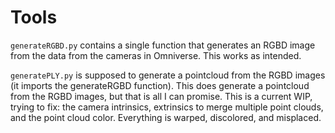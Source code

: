 # Tools

`generateRGBD.py` contains a single function that generates an RGBD image from the data from the cameras in Omniverse. This works as intended.

`generatePLY.py` is supposed to generate a pointcloud from the RGBD images (it imports the generateRGBD function). This does generate a pointcloud from the RGBD images, but that is all I can promise. This is a current WIP, trying to fix: the camera intrinsics, extrinsics to merge multiple point clouds, and the point cloud color. Everything is warped, discolored, and misplaced.